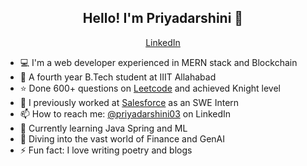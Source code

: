 <h2 align="center"> Hello! I'm Priyadarshini 👋 </h2>
<p align="center">
<!--   <a href="https://blog.athulcyriac.in"> Blog </a> • -->
  <a href="https://www.linkedin.com/in/priyadarshini03/"> LinkedIn </a>
</p>

- 💻 I'm a web developer experienced in MERN stack and Blockchain
- 🏫 A fourth year B.Tech student at IIIT Allahabad 
- ⭐ Done 600+ questions on [Leetcode](https://leetcode.com/u/tsunami_/) and achieved Knight level 
- 💼 I previously worked at [Salesforce](https://www.salesforce.com/in/) as an SWE Intern 
- 📫 How to reach me: [@priyadarshini03](https://www.linkedin.com/in/priyadarshini03/) on LinkedIn
- 📖 Currently learning Java Spring and ML 
- 🤿 Diving into the vast world of Finance and GenAI
- ⚡ Fun fact: I love writing poetry and blogs  


